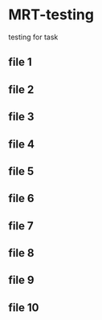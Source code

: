 # MRT-testing
testing for task

## file 1

## file 2

## file 3

## file 4

## file 5

## file 6

## file 7

## file 8

## file 9

## file 10



